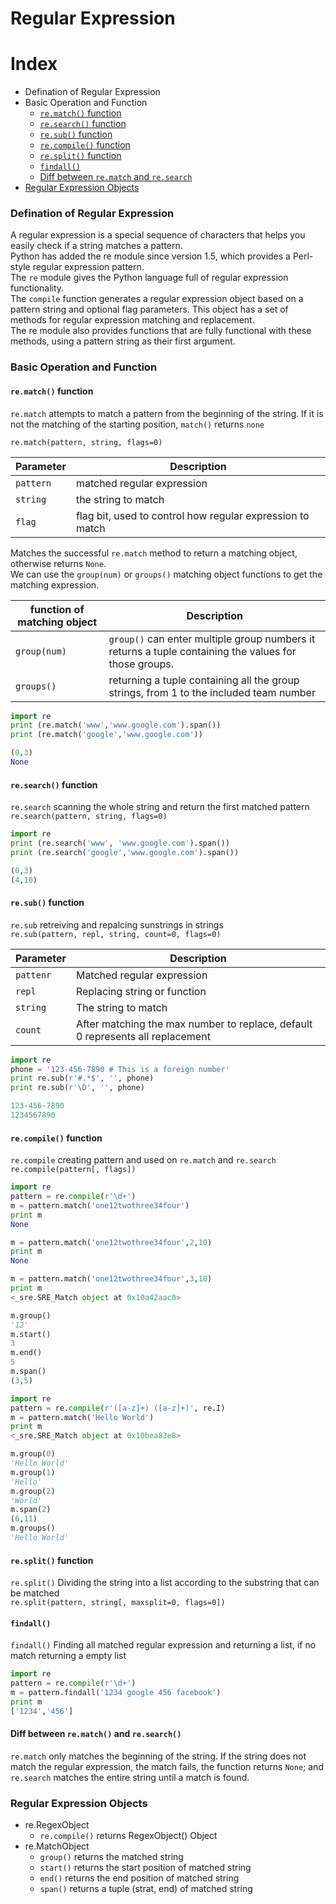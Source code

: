 Regular Expression
===

Index
===

* Defination of Regular Expression
* Basic Operation and Function
  * [`re.match()` function](#rematch-function)
  * [`re.search()` function](#research-function)
  * [`re.sub()` function](#resub-function)
  * [`re.compile()` function](#recompile-function)
  * [`re.split()` function](#resplit-function)
  * [`findall()`](#findall)
  * [Diff between `re.match` and `re.search`](#diff-between-rematch-and-research)
* [Regular Expression Objects](#regular-expression-objects)

### Defination of Regular Expression
A regular expression is a special sequence of characters that helps you easily check if a string matches a pattern.</br>
Python has added the re module since version 1.5, which provides a Perl-style regular expression pattern.</br>
The `re` module gives the Python language full of regular expression functionality.</br>
The `compile` function generates a regular expression object based on a pattern string and optional flag parameters. This object has a set of methods for regular expression matching and replacement.</br>
The re module also provides functions that are fully functional with these methods, using a pattern string as their first argument.

### Basic Operation and Function
#### `re.match()` function
`re.match` attempts to match a pattern from the beginning of the string. If it is not the matching of the starting position, `match()` returns `none`</br>

`re.match(pattern, string, flags=0)`

|<center>Parameter</center>|<center>Description</center>|
|----------        |------------         |
| `pattern`        |matched regular expression|
| `string`         |the string to match|
| `flag`           |flag bit, used to control how regular expression to match|

Matches the successful `re.match` method to return a matching object, otherwise returns `None`.</br>
We can use the `group(num)` or `groups()` matching object functions to get the matching expression.
</br>

|<center>function of matching object</center>|<center>Description</center>|
|----------        |--------------        |
|`group(num)`      |`group()` can enter multiple group numbers it returns a tuple containing the values for those groups.|
|`groups()`        |returning a tuple containing all the group strings, from 1 to the included team number|

```python
import re
print (re.match('www','www.google.com').span())
print (re.match('google','www.google.com'))

(0,3)
None
```
#### `re.search()` function
`re.search` scanning the whole string and return the first matched pattern
`re.search(pattern, string, flags=0)`

```python
import re
print (re.search('www', 'www.google.com').span())
print (re.search('google','www.google.com').span())

(0,3)
(4,10)
```

#### `re.sub()` function
`re.sub` retreiving and repalcing sunstrings in strings</br>
`re.sub(pattern, repl, string, count=0, flags=0)`

|<center>Parameter</center>|<center>Description</center>|
|-------------             |---------                   |
|`pattenr`                 |Matched regular expression  |
|`repl`                    |Replacing string or function|
|`string`                  |The string to match         |
|`count`                   |After matching the max number to replace, default 0 represents all replacement|

```python
import re
phone = '123-456-7890 # This is a foreign number'
print re.sub(r'#.*$', '', phone)
print re.sub(r'\D', '', phone)

123-456-7890
1234567890
```
#### `re.compile()` function
`re.compile` creating pattern and used on `re.match` and `re.search`</br>
`re.compile(pattern[, flags])`
```python
import re
pattern = re.compile(r'\d+')
m = pattern.match('one12twothree34four')
print m
None

m = pattern.match('one12twothree34four',2,10)
print m
None

m = pattern.match('one12twothree34four',3,10)
print m
<_sre.SRE_Match object at 0x10a42aac0>

m.group()
'12'
m.start()
3
m.end()
5
m.span()
(3,5)
```
```python
import re
pattern = re.compile(r'([a-z]+) ([a-z]+)', re.I)
m = pattern.match('Hello World')
print m
<_sre.SRE_Match object at 0x10bea83e8>

m.group(0)
'Hello World'
m.group(1)
'Hello'
m.group(2)
'World'
m.span(2)
(6,11)
m.groups()
'Hello World'
```
#### `re.split()` function
`re.split()` Dividing the string into a list according to the substring that can be matched</br>
`re.split(pattern, string[, maxsplit=0, flags=0])`
#### `findall()`
`findall()` Finding all matched regular expression and returning a list, if no match returning a empty list
```python
import re
pattern = re.compile(r'\d+')
m = pattern.findall('1234 google 456 facebook')
print m
['1234','456']
```
#### Diff between `re.match()` and `re.search()`
`re.match` only matches the beginning of the string. If the string does not match the regular expression, the match fails, the function returns `None`; and `re.search` matches the entire string until a match is found.

### Regular Expression Objects
* re.RegexObject
  * `re.compile()` returns RegexObject() Object
* re.MatchObject
  * `group()` returns the matched string
  * `start()` returns the start position of matched string
  * `end()`   returns the end position of matched string
  * `span()`  returns a tuple (strat, end) of matched string









